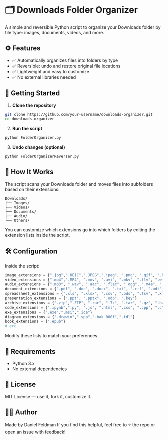 # 🗂️ Downloads Folder Organizer

A simple and reversible Python script to organize your Downloads folder by file type: images, documents, videos, and more.

## ⚙️ Features

- ✅ Automatically organizes files into folders by type  
- ✅ Reversible: undo and restore original file locations  
- ✅ Lightweight and easy to customize  
- ✅ No external libraries needed  

## 🚀 Getting Started

1. **Clone the repository**  
```bash
git clone https://github.com/your-username/downloads-organizer.git
cd downloads-organizer
```

2. **Run the script**  
```bash
python FolderOrganizer.py
```

3. **Undo changes (optional)**  
```bash
python FolderOrganizerReverser.py
```

## 🧠 How It Works

The script scans your Downloads folder and moves files into subfolders based on their extensions:

```
Downloads/
├── Images/
├── Videos/
├── Documents/
├── Audio/
└── Others/
```

You can customize which extensions go into which folders by editing the extension lists inside the script.

## 🛠 Configuration

Inside the script:

```python
image_extensions = {".jpg",".HEIC",".JPEG",".jpeg", ".png", ".gif", ".bmp", ".tiff", ".tif", ".webp", ".heic", ".raw", ".cr2", ".nef", ".orf", ".sr2"}
video_extensions = {".mp4",".MP4", ".mov", ".avi", ".mkv", ".flv", ".wmv", ".webm", ".mpeg", ".mpg", ".3gp", ".m4v"}
audio_extensions = {".mp3", ".wav", ".aac", ".flac", ".ogg", ".m4a", ".wma"}
document_extensions = {".pdf", ".doc", ".docx", ".txt", ".rtf", ".odt", ".tex", ".md",".pages"}
spreadsheet_extensions = {".xls", ".xlsx", ".csv", ".ods", ".tsv", ".xlsm"}
presentation_extensions = {".ppt", ".pptx", ".odp", ".key"}
archive_extensions = {".zip",".ZIP", ".rar", ".7z", ".tar", ".gz", ".bz2",".tgz"}
code_extensions = {".ipynb",".py", ".js", ".html", ".css", ".cpp", ".c", ".java", ".ts", ".json", ".xml", ".sh"}
exe_extensions = {".exe",".msi",".ica"}
diagram_extensions = {".drawio",".vpp",".bak_000f",".tdl"}
book_extensions = {".epub"}
# etc.
```

Modify these lists to match your preferences.

## 🐍 Requirements

- Python 3.x  
- No external dependencies

## 📄 License

MIT License — use it, fork it, customize it.

## 🙋‍♂️ Author

Made by Daniel Feldman 
If you find this helpful, feel free to ⭐ the repo or open an issue with feedback!
